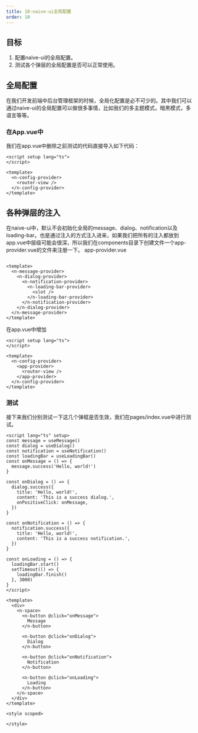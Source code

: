 ```yaml
---
title: 10-naive-ui全局配置
order: 10
---
```


## 目标
1. 配置naive-ui的全局配置。
2. 测试各个弹层的全局配置是否可以正常使用。

## 全局配置
在我们开发前端中后台管理框架的时候，全局化配置是必不可少的。其中我们可以通过naive-ui的全局配置可以做很多事情，比如我们的多主题模式，暗黑模式，多语言等等。

### 在App.vue中
我们在app.vue中删除之前测试的代码直接导入如下代码：
```vue
<script setup lang="ts">
</script>

<template>
  <n-config-provider>
    <router-view />
  </n-config-provider>
</template>

```
## 各种弹层的注入
在naive-ui中，默认不会初始化全局的message、dialog、notification 以及loading-bar 。也是通过注入的方式注入进来，如果我们把所有的注入都放到app.vue中层级可能会很深，所以我们在components目录下创建文件一个app-provider.vue的文件来注册一下。
app-provider.vue
```vue

<template>
  <n-message-provider>
    <n-dialog-provider>
      <n-notification-provider>
        <n-loading-bar-provider>
          <slot />
        </n-loading-bar-provider>
      </n-notification-provider>
    </n-dialog-provider>
  </n-message-provider>
</template>

```

在app.vue中增加

```vue
<script setup lang="ts">
</script>

<template>
  <n-config-provider>
    <app-provider>
      <router-view />
    </app-provider>
  </n-config-provider>
</template>

```

### 测试
接下来我们分别测试一下这几个弹框是否生效，我们在pages/index.vue中进行测试。
```vue
<script lang="ts" setup>
const message = useMessage()
const dialog = useDialog()
const notification = useNotification()
const loadingBar = useLoadingBar()
const onMessage = () => {
  message.success('Hello, world!')
}

const onDialog = () => {
  dialog.success({
    title: 'Hello, world!',
    content: 'This is a success dialog.',
    onPositiveClick: onMessage,
  })
}

const onNotification = () => {
  notification.success({
    title: 'Hello, world!',
    content: 'This is a success notification.',
  })
}

const onLoading = () => {
  loadingBar.start()
  setTimeout(() => {
    loadingBar.finish()
  }, 3000)
}
</script>

<template>
  <div>
    <n-space>
      <n-button @click="onMessage">
        Message
      </n-button>

      <n-button @click="onDialog">
        Dialog
      </n-button>

      <n-button @click="onNotification">
        Notification
      </n-button>

      <n-button @click="onLoading">
        Loading
      </n-button>
    </n-space>
  </div>
</template>

<style scoped>

</style>

```

